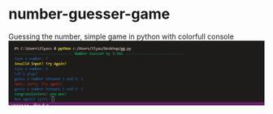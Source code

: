 # number-guesser-game
Guessing the number, simple game in python with colorfull console
![alt text](https://github.com/ilyasbelaoud/number-guesser-game/blob/main/Capture.PNG)
